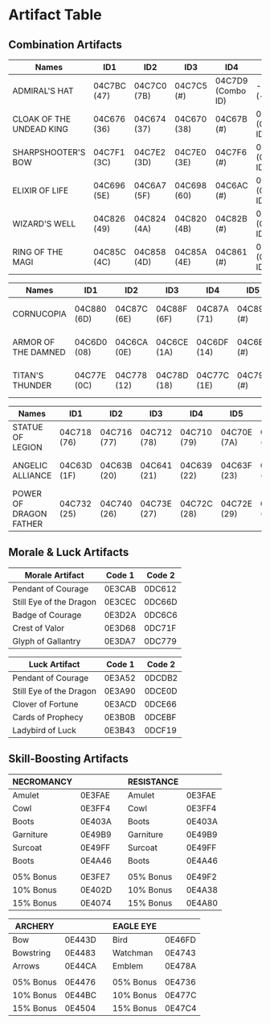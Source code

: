 # Artifact Table
## Combination Artifacts

| Names                   | ID1                  | ID2                  | ID3                  | ID4                  | ID5                  |
|-------------------------|---------------------|---------------------|---------------------|---------------------|---------------------|
| ADMIRAL'S HAT           | 04C7BC (47)         | 04C7C0 (7B)         | 04C7C5 (#)          | 04C7D9 (Combo ID)   | ------ (-)          |
| CLOAK OF THE UNDEAD KING| 04C676 (36)         | 04C674 (37)         | 04C670 (38)         | 04C67B (#)          | 04C68F (Combo ID)   |
| SHARPSHOOTER'S BOW      | 04C7F1 (3C)         | 04C7E2 (3D)         | 04C7E0 (3E)         | 04C7F6 (#)          | 04C80C (Combo ID)   |
| ELIXIR OF LIFE          | 04C696 (5E)         | 04C6A7 (5F)         | 04C698 (60)         | 04C6AC (#)          | 04C6C5 (Combo ID)   |
| WIZARD'S WELL           | 04C826 (49)         | 04C824 (4A)         | 04C820 (4B)         | 04C82B (#)          | 04C83F (Combo ID)   |
| RING OF THE MAGI        | 04C85C (4C)         | 04C858 (4D)         | 04C85A (4E)         | 04C861 (#)          | 04C875 (Combo ID)   |

| Names                   | ID1                  | ID2                  | ID3                  | ID4                  | ID5                  | ID6                  |
|-------------------------|---------------------|---------------------|---------------------|---------------------|---------------------|---------------------|
| CORNUCOPIA              | 04C880 (6D)         | 04C87C (6E)         | 04C88F (6F)         | 04C87A (71)         | 04C894 (#)          | 04C8AA (Combo ID)   |
| ARMOR OF THE DAMNED      | 04C6D0 (08)         | 04C6CA (0E)         | 04C6CE (1A)         | 04C6DF (14)         | 04C6E4 (#)          | 04C6FA (Combo ID)   |
| TITAN'S THUNDER          | 04C77E (0C)         | 04C778 (12)         | 04C78D (18)         | 04C77C (1E)         | 04C792 (#)          | 04C7A8 (Combo ID)   |

| Names                  | ID1                 | ID2                 | ID3                 | ID4                 | ID5                 | ID6                 | ID7                 | ID8                 | ID9                 | ID10                | ID11                |
|------------------------|---------------------|---------------------|---------------------|---------------------|---------------------|---------------------|---------------------|---------------------|---------------------|---------------------|---------------------|
| STATUE OF LEGION       | 04C718 (76)         | 04C716 (77)         | 04C712 (78)         | 04C710 (79)         | 04C70E (7A)         | 04C71D (#)          | 04C727 (Combo ID)   | ------ (-)          | ------ (-)          | ------ (-)          | ------ (-)          |
| ANGELIC ALLIANCE        | 04C63D (1F)         | 04C63B (20)         | 04C641 (21)         | 04C639 (22)         | 04C63F (23)         | 04C643 (24)         | 04C648 (#)          | 04C65C (Combo ID)   | ------ (-)          | ------ (-)          | ------ (-)          |
| POWER OF DRAGON FATHER  | 04C732 (25)         | 04C740 (26)         | 04C73E (27)         | 04C72C (28)         | 04C72E (29)         | 04C742 (2A)         | 04C746 (2B)         | 04C755 (2C)         | 04C730 (2D)         | 04C75A (#)          | 04C773 (Combo ID)   |

## Morale & Luck Artifacts

| Morale Artifact                          | Code 1                  | Code 2                  |
|-----------------------------------------|-------------------------|-------------------------|
| Pendant of Courage                      | 0E3CAB                  | 0DC612                  |
| Still Eye of the Dragon                 | 0E3CEC                  | 0DC66D                  |
| Badge of Courage                        | 0E3D2A                  | 0DC6C6                  |
| Crest of Valor                          | 0E3D68                  | 0DC71F                  |
| Glyph of Gallantry                      | 0E3DA7                  | 0DC779                  |

| Luck Artifact                            | Code 1                  | Code 2                  |
|------------------------------------------|-------------------------|-------------------------|
| Pendant of Courage                       | 0E3A52                  | 0DCDB2                  |
| Still Eye of the Dragon                  | 0E3A90                  | 0DCE0D                  |
| Clover of Fortune                        | 0E3ACD                  | 0DCE66                  |
| Cards of Prophecy                        | 0E3B0B                  | 0DCEBF                  |
| Ladybird of Luck                         | 0E3B43                  | 0DCF19                  |

## Skill-Boosting Artifacts
| NECROMANCY        |                   || RESISTANCE        |                   |
|-------------------|-------------------|-|-------------------|-------------------|
| Amulet            | 0E3FAE            || Amulet            | 0E3FAE            |
| Cowl              | 0E3FF4            || Cowl              | 0E3FF4            |
| Boots             | 0E403A            || Boots             | 0E403A            |
| Garniture         | 0E49B9            || Garniture         | 0E49B9            |
| Surcoat           | 0E49FF            || Surcoat           | 0E49FF            |
| Boots             | 0E4A46            || Boots             | 0E4A46            |
||||||
| 05% Bonus         | 0E3FE7            || 05% Bonus         | 0E49F2            |
| 10% Bonus         | 0E402D            || 10% Bonus         | 0E4A38            |
| 15% Bonus         | 0E4074            || 15% Bonus         | 0E4A80            |


| ARCHERY           |                   || EAGLE EYE         |                   |
|-------------------|-------------------|-|-------------------|-------------------|
| Bow               | 0E443D            || Bird              | 0E46FD            |
| Bowstring         | 0E4483            || Watchman          | 0E4743            |
| Arrows            | 0E44CA            || Emblem            | 0E478A            |
||||||
| 05% Bonus         | 0E4476            || 05% Bonus         | 0E4736            |
| 10% Bonus         | 0E44BC            || 10% Bonus         | 0E477C            |
| 15% Bonus         | 0E4504            || 15% Bonus         | 0E47C4            |

